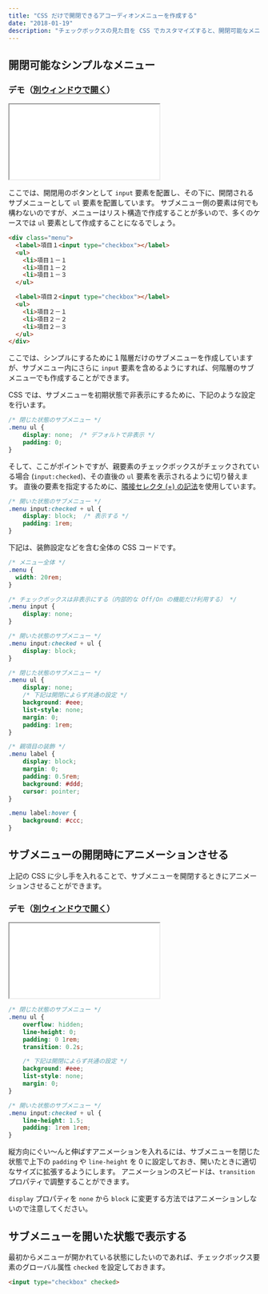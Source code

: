 ```yaml
---
title: "CSS だけで開閉できるアコーディオンメニューを作成する"
date: "2018-01-19"
description: "チェックボックスの見た目を CSS でカスタマイズすると、開閉可能なメニューを HTML と CSS だけで実現することができます。"
---
```


開閉可能なシンプルなメニュー
----

### デモ（<a target="_blank" href="accordion-demo.html">別ウィンドウで開く</a>）

<iframe class="xHtmlDemo" src="accordion-demo.html"></iframe>


ここでは、開閉用のボタンとして `input` 要素を配置し、その下に、開閉されるサブメニューとして `ul` 要素を配置しています。
サブメニュー側の要素は何でも構わないのですが、メニューはリスト構造で作成することが多いので、多くのケースでは `ul` 要素として作成することになるでしょう。

~~~ html
<div class="menu">
  <label>項目１<input type="checkbox"></label>
  <ul>
    <li>項目１－１
    <li>項目１－２
    <li>項目１－３
  </ul>

  <label>項目２<input type="checkbox"></label>
  <ul>
    <li>項目２－１
    <li>項目２－２
    <li>項目２－３
  </ul>
</div>
~~~

ここでは、シンプルにするために１階層だけのサブメニューを作成していますが、サブメニュー内にさらに `input` 要素を含めるようにすれば、何階層のサブメニューでも作成することができます。

CSS では、サブメニューを初期状態で非表示にするために、下記のような設定を行います。

~~~ css
/* 閉じた状態のサブメニュー */
.menu ul {
    display: none;  /* デフォルトで非表示 */
    padding: 0;
}
~~~

そして、ここがポイントですが、親要素のチェックボックスがチェックされている場合 (`input:checked`)、その直後の `ul` 要素を表示されるように切り替えます。
直後の要素を指定するために、[隣接セレクタ (+) の記法](../selector/combinator.html)を使用しています。

~~~ css
/* 開いた状態のサブメニュー */
.menu input:checked + ul {
    display: block;  /* 表示する */
    padding: 1rem;
}
~~~

下記は、装飾設定などを含む全体の CSS コードです。

~~~ css
/* メニュー全体 */
.menu {
  width: 20rem;
}

/* チェックボックスは非表示にする（内部的な Off/On の機能だけ利用する） */
.menu input {
    display: none;
}

/* 開いた状態のサブメニュー */
.menu input:checked + ul {
    display: block;
}

/* 閉じた状態のサブメニュー */
.menu ul {
    display: none;
    /* 下記は開閉によらず共通の設定 */
    background: #eee;
    list-style: none;
    margin: 0;
    padding: 1rem;
}

/* 親項目の装飾 */
.menu label {
    display: block;
    margin: 0;
    padding: 0.5rem;
    background: #ddd;
    cursor: pointer;
}

.menu label:hover {
    background: #ccc;
}
~~~


サブメニューの開閉時にアニメーションさせる
----

上記の CSS に少し手を入れることで、サブメニューを開閉するときにアニメーションさせることができます。

### デモ（<a target="_blank" href="accordion-demo2.html">別ウィンドウで開く</a>）

<iframe class="xHtmlDemo" src="accordion-demo2.html"></iframe>


~~~ css
/* 閉じた状態のサブメニュー */
.menu ul {
    overflow: hidden;
    line-height: 0;
    padding: 0 1rem;
    transition: 0.2s;

    /* 下記は開閉によらず共通の設定 */
    background: #eee;
    list-style: none;
    margin: 0;
}

/* 開いた状態のサブメニュー */
.menu input:checked + ul {
    line-height: 1.5;
    padding: 1rem 1rem;
}
~~~

縦方向にぐい～んと伸ばすアニメーションを入れるには、サブメニューを閉じた状態で上下の `padding` や `line-height` を 0 に設定しておき、開いたときに適切なサイズに拡張するようにします。
アニメーションのスピードは、`transition` プロパティで調整することができます。

`display` プロパティを `none` から `block` に変更する方法ではアニメーションしないので注意してください。


サブメニューを開いた状態で表示する
----

最初からメニューが開かれている状態にしたいのであれば、チェックボックス要素のグローバル属性 `checked` を設定しておきます。

~~~ html
<input type="checkbox" checked>
~~~

